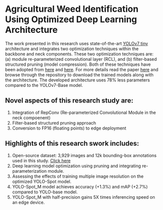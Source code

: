# Agricultural Weed Identification Using Optimized Deep Learning Architecture

The work presented in this research uses state-of-the-art [YOLOv7 tiny](https://github.com/WongKinYiu/yolov7) architecture and integrates two optimization techniques within the backbone and neck components. These two optimization techniques are: (a) module re-parameterized convolutional layer (RCL), and (b) filter-based structured pruning (model compression). Both of these techniques have been adopted from [here](https://arxiv.org/abs/2307.11904) and [here](https://arxiv.org/abs/2207.02696). For more details read the paper [here]() and browse through the repository to download the trained models along with the architecture. The developed architecture uses 78% less parameters compared to the YOLOv7-Base model.

## Novel aspects of this research study are:
1. Integration of RepConv (Re-parameterized Convolutional Module in the neck compoenent)
2. Filter-based structured pruning approach
3. Conversion to FP16 (floating points) to edge deployment

## Highlights of this research swork includes:
1. Open-source dataset: 3,929 images and 12k bounding-box annotations used in this study. [Click here](https://data.mendeley.com/datasets/8kjcztbjz2/2)
2. Deep learning model optimization using pruning and integrating re-parameterization module.
3. Assessing the effects of training multiple image resolution on the optimized YOLO-Spot model.
4. YOLO-Spot_M model achieves accuracy (+1.3%) and mAP (+2.7%) compared to YOLO-base model.
5. YOLO-Spot_M with half-precision gains 5X times inferencing speed on an edge device.


